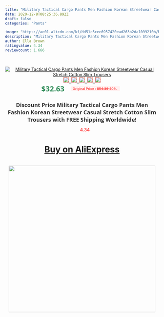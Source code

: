 ```yaml
---
title: "Military Tactical Cargo Pants Men Fashion Korean Streetwear Casual Stretch Cotton Slim Trousers"
date: 2020-12-8T08:25:36.892Z
draft: false
categories: "Pants"

image: "https://ae01.alicdn.com/kf/Hd51c5cee6957420ead263b2da1099210h/Military-Tactical-Cargo-Pants-Men-Fashion-Korean-Streetwear-Casual-Stretch-Cotton-Slim-Trousers.jpg"
description: "Military Tactical Cargo Pants Men Fashion Korean Streetwear Casual Stretch Cotton Slim Trousers"
author: Ella Brown
ratingvalue: 4.34
reviewcount: 1.666
---
```

<br>
<div style="text-align: center;">
<a href="https://s.click.aliexpress.com/e/_A1l6HP" target="_blank" rel="nofollow noopener noreferrer"><img alt="Military Tactical Cargo Pants Men Fashion Korean Streetwear Casual Stretch Cotton Slim Trousers" class="magnifier-image" src="https://ae01.alicdn.com/kf/Hd51c5cee6957420ead263b2da1099210h/Military-Tactical-Cargo-Pants-Men-Fashion-Korean-Streetwear-Casual-Stretch-Cotton-Slim-Trousers.jpg_640x640.jpg">
<br>
<img style="border:1px solid salmon" src="https://ae01.alicdn.com/kf/Hd51c5cee6957420ead263b2da1099210h/Military-Tactical-Cargo-Pants-Men-Fashion-Korean-Streetwear-Casual-Stretch-Cotton-Slim-Trousers.jpg_120x120.jpg">&nbsp;&nbsp;<img style="border:1px solid salmon" src="https://ae01.alicdn.com/kf/H943c20643de04916b694a5c78dca0cc4l/Military-Tactical-Cargo-Pants-Men-Fashion-Korean-Streetwear-Casual-Stretch-Cotton-Slim-Trousers.jpg_120x120.jpg">&nbsp;&nbsp;<img style="border:1px solid salmon" src="https://ae01.alicdn.com/kf/Hcc35dc8e68ac4c18b28f0428c1677a8a3/Military-Tactical-Cargo-Pants-Men-Fashion-Korean-Streetwear-Casual-Stretch-Cotton-Slim-Trousers.jpg_120x120.jpg">&nbsp;&nbsp;<img style="border:1px solid salmon" src="https://ae01.alicdn.com/kf/Hd79c7e7b380c4e3d8ccfe36c7376b3a83/Military-Tactical-Cargo-Pants-Men-Fashion-Korean-Streetwear-Casual-Stretch-Cotton-Slim-Trousers.jpg_120x120.jpg">&nbsp;&nbsp;<img style="border:1px solid salmon" src="https://ae01.alicdn.com/kf/H25265ba305ed48bfa3862be509904b90n/Military-Tactical-Cargo-Pants-Men-Fashion-Korean-Streetwear-Casual-Stretch-Cotton-Slim-Trousers.jpg_120x120.jpg"></a></div><br0>
<div style="text-align: center;"><span style="background-color: white; border: 0px; box-sizing: border-box; color: seagreen; display: inline-block; font-family: &quot;open sans&quot; , &quot;arial&quot; , &quot;helvetica&quot; , sans-serif , &quot;heiti&quot;; font-size: 24px; font-stretch: inherit; font-weight: 700; line-height: inherit; margin: 0px 10px 0px 0px; padding: 0px; vertical-align: middle;">$32.63 </span>
<span style="background: rgb(255 , 241 , 241); border-radius: 3px; border: 0px; box-sizing: border-box; color: #ff4747; display: inline-block; font-family: inherit; font-size: 12px; font-stretch: inherit; font-style: inherit; font-variant: inherit; font-weight: 600; line-height: inherit; margin: 0px; padding: 2px 5px; transform: scale(0.9); vertical-align: middle;">Original Price : <b style="text-decoration: line-through;">$54.39 </b> 40%&nbsp;&nbsp;</span></div>
<h1 style="color: #333333; display: inline-block; font-family: &quot;open sans&quot; , &quot;arial&quot; , &quot;helvetica&quot; , sans-serif , &quot;heiti&quot;; font-size: 18px; font-stretch: inherit; font-weight: 700; text-align: center;">Discount Price Military Tactical Cargo Pants Men Fashion Korean Streetwear Casual Stretch Cotton Slim Trousers with FREE Shipping Worldwide!</h1>
<div style="color: #ff4747; text-align: center;">
<img src="https://4.bp.blogspot.com/-M0ZcTcb-5uY/XleCXlxnR4I/AAAAAAAAAEc/OrjgMkXV1oMQFaCRZj5HQwOCBcu3w1FegCPcBGAYYCw/s1600/star.png" style="height: 15px;">&nbsp;<b>4.34</b></div>
<div class="button_cont" align="center"><a class="buynow_a" href="https://s.click.aliexpress.com/e/_A1l6HP" target="_blank" rel="nofollow noopener noreferrer"><H1>Buy on AliExpress</H1></a></div><br>
<div class="separator" style="clear: both; text-align: center;">
<img src="https://lh3.googleusercontent.com/-pTy5HemUv9M/XlePHvY0dAI/AAAAAAAAAE4/0nX5iRUoIWY8eMW9Dpxeirr157OZliDIgCLcBGAsYHQ/s1600/badge.gif" width="480">
</div>
